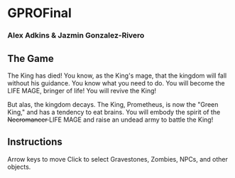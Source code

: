 GPROFinal
=========

### Alex Adkins & Jazmin Gonzalez-Rivero

The Game
--------
The King has died! You know, as the King's mage, that the kingdom will fall without his guidance. You know what you need to do. You will become the LIFE MAGE, bringer of life! You will revive the King!

But alas, the kingdom decays. The King, Prometheus, is now the "Green King," and has a tendency to eat brains. You will embody the spirit of the <s> Necromancer </s> LIFE MAGE and raise an undead army to battle the King!


Instructions
-------
Arrow keys to move
Click to select Gravestones, Zombies, NPCs, and other objects. 